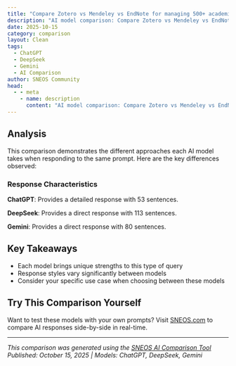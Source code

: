 ```yaml
---
title: "Compare Zotero vs Mendeley vs EndNote for managing 500+ academic references. Which offers best: 1) PDF annotation capabilities, 2) Citation insertion in Word/LaTeX, 3) Collaboration features for team research, 4) Integration with research workflow, 5) Cost-effectiveness for graduate students"
description: "AI model comparison: Compare Zotero vs Mendeley vs EndNote for managing 500+ academic references. Which offers best: 1) P..."
date: 2025-10-15
category: comparison
layout: Clean
tags:
  - ChatGPT
  - DeepSeek
  - Gemini
  - AI Comparison
author: SNEOS Community
head:
  - - meta
    - name: description
      content: "AI model comparison: Compare Zotero vs Mendeley vs EndNote for managing 500+ academic references. Which offers best: 1) PDF annotation capabi..."
---
```


<ChatComparison
  title="Compare Zotero vs Mendeley vs EndNote for managing 500+ academic references. Which offers best: 1) PDF annotation capabilities, 2) Citation insertion in Word/LaTeX, 3) Collaboration features for team research, 4) Integration with research workflow, 5) Cost-effectiveness for graduate students"
  prompt="Compare Zotero vs Mendeley vs EndNote for managing 500+ academic references. Which offers best: 1) PDF annotation capabilities, 2) Citation insertion in Word/LaTeX, 3) Collaboration features for team research, 4) Integration with research workflow, 5) Cost-effectiveness for graduate students"
  :responses='{"ChatGPT": "Certainly! Here\u0027s a detailed comparison of **Zotero**, **Mendeley**, and **EndNote** for managing 500\u002B academic references, focusing on your specific criteria:\n\n---\n\n### 1) PDF Annotation Capabilities\n- **Zotero**:  \n  - Has built-in PDF reader and annotation tools (highlighting, comments).  \n  - Annotations sync with the library and can be extracted as notes.  \n  - Continues to improve but less feature-rich than dedicated PDF tools.\n\n- **Mendeley**:  \n  - Strong PDF annotation features including highlights, sticky notes, and text highlights.  \n  - Allows collaborative PDF annotations for shared collections.  \n  - Annotations are linked to the document metadata.\n\n- **EndNote**:  \n  - Has PDF annotation tools (highlight, underline, comments).  \n  - Less smooth user experience compared to Zotero/Mendeley.  \n  - Annotations saved within PDFs but limited advanced features.\n\n**Winner:** Mendeley edges slightly ahead due to collaborative annotation features and a polished interface.\n\n---\n\n### 2) Citation Insertion in Word/LaTeX\n- **Zotero**:  \n  - Excellent Word integration via plugin; easy citation insertion and bibliography generation with many styles.  \n  - LaTeX support through BibTeX export; integrates well with Overleaf and other LaTeX editors.\n\n- **Mendeley**:  \n  - Word plugin supports citation insertion and bibliography formatting; occasionally buggy but generally reliable.  \n  - Supports BibTeX export for LaTeX workflows.\n\n- **EndNote**:  \n  - Industry standard with very robust Word plugin.  \n  - Offers Citation Styles Manager and smooth citation insertion.  \n  - Also supports BibTeX export, though less popular than Zotero for LaTeX integration.\n\n**Winner:** For Word, EndNote and Zotero are very strong; for LaTeX, Zotero\u2019s open BibTeX export and community integration make it slightly better.\n\n---\n\n### 3) Collaboration Features for Team Research\n- **Zotero**:  \n  - Group libraries with unlimited members (free groups up to 300MB storage without paid plan).  \n  - Enables shared collections, tags, and notes.  \n  - Syncs annotations via shared library (storage limits apply).\n\n- **Mendeley**:  \n  - Strong collaboration tools with shared groups and libraries; collaboration limited to 100 collaborators per group.  \n  - Cloud syncing and shared annotations.  \n  - Offers private groups with file sharing.\n\n- **EndNote**:  \n  - Allows sharing of libraries with up to 100 EndNote users; collaboration possible but more controlled.  \n  - Less dynamic compared to Zotero/Mendeley, with limited cloud collaboration.\n\n**Winner:** Zotero offers generous, open collaboration; Mendeley is also strong but with collaborator limits; EndNote is less flexible.\n\n---\n\n### 4) Integration with Research Workflow\n- **Zotero**:  \n  - Integrates well with browsers for one-click reference capture.  \n  - Supports various citation styles, note-taking, tagging, and syncing across devices.  \n  - Works with Overleaf, Google Docs, and integrates with many academic tools.\n\n- **Mendeley**:  \n  - Has desktop and web version; integrates with browser, but with less seamless capture compared to Zotero.  \n  - Good PDF management aligned with workflow.  \n  - Supports citation styles and note-taking.\n\n- **EndNote**:  \n  - Powerful reference management and formatting focused on writing.  \n  - Less intuitive for online reference capturing.  \n  - Integrates best within Windows/Mac environments and Microsoft Word.\n\n**Winner:** Zotero offers the most seamless, flexible workflow integration, especially for diverse research needs and open platforms.\n\n---\n\n### 5) Cost-effectiveness for Graduate Students\n- **Zotero**:  \n  - Free and open-source.  \n  - 300MB free cloud storage; paid plans for more storage at affordable rates.  \n  - Can use third-party storage (e.g., WebDAV) to avoid costs.\n\n- **Mendeley**:  \n  - Free version offers 2GB storage and limited group sizes.  \n  - Paid plans increase storage and group collaboration limits, which can add up.\n\n- **EndNote**:  \n  - Commercial software with significant upfront cost (usually $100\u002B for students).  \n  - No free tier; updates and upgrades cost extra.  \n  - Some universities have institutional licenses.\n\n**Winner:** Zotero is most cost-effective, followed by Mendeley; EndNote is costly unless institutionally provided.\n\n---\n\n## **Summary Table**\n\n| Feature                      | Zotero                                | Mendeley                           | EndNote                         |\n|------------------------------|-------------------------------------|----------------------------------|--------------------------------|\n| PDF Annotation               | Good (built-in)                     | Excellent, collaborative          | Adequate, less smooth          |\n| Citation in Word/LaTeX       | Excellent (Word \u002B BibTeX export)   | Good (Word plugin, BibTeX export) | Excellent Word integration     |\n| Collaboration               | Strong, unlimited members/groups    | Strong, limited collaborators     | Limited, more controlled       |\n| Research Workflow Integration | Best browser \u002B tools integration    | Good desktop/web \u002B PDF management | Good for MS Office             |\n| Cost-Effectiveness           | Free \u002B affordable storage            | Free tier; paid for storage       | Expensive (one-time purchase)  |\n\n---\n\n## **Recommendation:**\n\nFor managing 500\u002B academic references as a graduate student, **Zotero** is likely the best all-round choice considering cost, workflow integration, collaboration, and decent annotation tools. If PDF annotation and collaborative annotation are top priorities and you want a more polished interface, **Mendeley** is a strong option but may incur storage costs. **EndNote** excels in Word citation management but comes with a higher price and less flexible collaboration, making it less ideal for budget-conscious students.\n\nIf you need any additional details or help setting up any of these tools, feel free to ask!", "DeepSeek": "Of course. This is an excellent question, as the choice between these three reference managers becomes critical when you\u0027re managing a large corpus of 500\u002B references. Here\u2019s a detailed comparison based on your specific criteria.\n\n### Executive Summary\n\nFor a graduate student managing 500\u002B references, **Zotero is most often the best choice** due to its superior cost-effectiveness, seamless workflow integration, and robust community support. **Mendeley** is a strong contender, especially if you prioritize built-in PDF annotation and a more \u0022social\u0022 network. **EndNote** is the industry heavyweight for large, structured projects and certain publishing fields, but its cost and complexity are often overkill for a graduate student.\n\n---\n\n### Head-to-Head Comparison\n\n| Feature | Zotero | Mendeley | EndNote |\n| :--- | :--- | :--- | :--- |\n| **1. PDF Annotation** | **Good (via plugins).** The built-in reader is basic. The official Zotero 7 beta includes much-improved annotation. For full power, the free Zotero plugin **Zotfile** saves PDFs to a tablet-friendly location and syncs annotations. | **Excellent (built-in).** Mendeley\u0027s strongest feature. Its built-in PDF viewer allows highlighting, sticky notes, and free-text annotations seamlessly within the application. | **Good (built-in).** Offers robust annotation tools (highlighting, sticky notes, drawing) directly in its PDF viewer. Very functional and well-integrated. |\n| **2. Citation in Word/LaTeX** | **Excellent.** The Word plugin is seamless and reliable. For LaTeX, the **Better BibTeX** plugin is almost essential and provides fantastic, stable citation keys for managing large bibliographies. | **Excellent.** The Word plugin is also very polished and reliable. For LaTeX, it can automatically export a BibTeX file, but it lacks the advanced key management of Better BibTeX. | **The Industry Standard (Word).** EndNote\u0027s \u0022Cite While You Write\u0022 tool in Word is the most powerful, with thousands of output styles and high customization. For LaTeX, it\u0027s possible but clunky, requiring export to BibTeX format. |\n| **3. Collaboration Features** | **Good.** Allows creating shared libraries with unlimited collaborators. Syncs in real-time. Perfect for a thesis or a small research group. The 300MB/month free sync limit can be a bottleneck for large, annotated PDF libraries. | **Good.** Also allows shared libraries and groups (public/private). Has a more \u0022social\u0022 feel with public groups you can join. The free storage (2GB) is more generous than Zotero\u0027s for basic use. | **Poor.** Collaboration is its weakest point. It relies on sharing an entire library file (.enl) or using EndNote online, which is often slow and can lead to sync conflicts. Not designed for real-time teamwork. |\n| **4. Workflow Integration** | **Best.** The browser connector is unmatched. It can capture metadata and PDFs from library websites, news articles, Amazon books, etc., with a single click. Feels like a natural part of web research. | **Very Good.** Also has a good browser connector (Web Importer) that works well for major academic sites. The overall experience is slightly less fluid than Zotero\u0027s. | **Fair.** The browser integration is less direct. You typically save a citation file (like .ris) from a website and then import it into EndNote. It\u0027s a more manual, multi-step process. |\n| **5. Cost-Effectiveness** | **Best.** Completely free and open-source. You get 300MB of free cloud storage for syncing PDFs and data. Paid storage is very reasonable ($20/year for 2GB). No feature limitations. | **Very Good.** Free with 2GB of personal storage. Paid plans offer more space. The core software is free, but Elsevier\u0027s ownership makes some users wary of future monetization. | **Poor.** It is expensive commercial software. A perpetual license costs ~$250, and annual subscriptions are also pricey. Universities often provide it for free, but you lose access after graduation. |\n\n---\n\n### Detailed Analysis \u0026 Recommendation\n\n#### 1. Zotero: The Efficient Scholar\u0027s Choice (Recommended)\n\n*   **Strengths:** Unbeatable for quickly grabbing references from the web. Its combination with Zotfile (for PDF management/annotation) and Better BibTeX (for LaTeX) makes it incredibly powerful and customizable. Being free and open-source means no vendor lock-in and a strong community.\n*   **Weaknesses:** The default PDF annotation is basic (though improving). The free sync storage (300MB) is the most limiting of the three for a 500\u002B reference library with many PDFs.\n*   **Verdict:** **The top recommendation for most graduate students.** Its cost (free), flawless web integration, and extensibility via plugins make it the most efficient tool for building and managing a large personal library. The collaboration features are more than sufficient for a thesis or small team.\n\n#### 2. Mendeley: The Social \u0026 Integrated PDF Reader\n\n*   **Strengths:** The best **out-of-the-box PDF annotation** experience. The 2GB free storage is a good starting point. Its \u0022suggested articles\u0022 feature and public groups can be useful for discovery. The Word plugin is excellent.\n*   **Weaknesses:** Owned by Elsevier, which raises concerns about long-term data privacy and business practices. The workflow for adding references isn\u0027t as seamless as Zotero\u0027s. It can feel slower with very large libraries.\n*   **Verdict:** An excellent choice if your workflow is heavily centered on **reading and annotating PDFs** and you value the built-in social networking features. It\u0027s a very polished, all-in-one solution.\n\n#### 3. EndNote: The Powerhouse for Publishing\n\n*   **Strengths:** Unrivaled control over **bibliographic styles** (crucial for some niche journals). Handles massive libraries (10,000\u002B references) with ease. The \u0022Cite While You Write\u0022 tool in Word is the most mature and offers advanced features like working with figure and table references.\n*   **Weaknesses:** High cost, steep learning curve, and poor collaboration tools. Its workflow for adding new references is the most cumbersome of the three.\n*   **Verdict:** Only choose EndNote if: 1) Your university provides it for free, **and** 2) You are in a field that requires extreme precision with complex citation styles, **or** 3) You are working on a massive, long-term project (like a dissertation or book) that demands its advanced Word integration.\n\n### Final Recommendation for a Graduate Student\n\n1.  **Start with Zotero.** It is free, powerful, and has the lowest barrier to entry. Its ability to seamlessly populate your library from the web will save you countless hours. For 500\u002B references, you will likely need to pay for extra storage ($20/year for 2GB is a great deal). Install the **Zotfile** and **Better BibTeX** plugins immediately to supercharge its PDF and LaTeX capabilities.\n\n2.  **Consider Mendeley** if you are not tech-savvy and want the absolute best integrated PDF annotation experience without installing plugins. It\u0027s a fantastic \u0022it just works\u0022 option, especially if you are in an Elsevier-heavy field.\n\n3.  **Use EndNote only if it\u0027s provided and required.** If your lab or department standardizes on EndNote and pays for it, it\u0027s a professional-grade tool. For an individual graduate student footing the bill, it\u0027s difficult to justify the cost when free alternatives are so capable.\n\n**Actionable Tip:** You can easily try both Zotero and Mendeley for free. Spend a week with each, adding a few dozen papers to both. The one that feels more natural and saves you the most time is the right choice for you. For 500\u002B references, that efficiency will pay huge dividends over the course of your degree.", "Gemini": "Okay, let\u0027s break down Zotero, Mendeley, and EndNote for managing a library of 500\u002B academic references, focusing on your key criteria.\n\n**Overview:**\n\n*   **Zotero:**  Open-source, free (with storage limits), strong community support, excellent browser integration.\n*   **Mendeley:**  Owned by Elsevier, freemium model (free with limited storage), social networking features, good PDF management.\n*   **EndNote:**  Thomson Reuters product, paid, industry standard (especially in some fields), powerful but can be clunky.\n\n**1. PDF Annotation Capabilities:**\n\n*   **Zotero:** Zotero\u0027s PDF reader is constantly improving.  It offers highlighting, note-taking (including sticky notes), and drawing tools.  Annotations are saved *within* the PDF, making them portable (viewable in other PDF readers). You can also extract annotations into a separate note for focused review. **Excellent** and increasingly user-friendly.\n*   **Mendeley:**  Mendeley offers good PDF annotation tools, including highlighting, sticky notes, and drawing.  Annotations are stored within Mendeley\u0027s database, *not* embedded in the PDF itself (until you export the annotated PDF).  This means if you share the PDF directly, the annotations won\u0027t be visible unless the recipient also uses Mendeley. **Good, but less portable than Zotero until exported.**\n*   **EndNote:** EndNote\u0027s PDF viewing and annotation capabilities are historically its weak point compared to Zotero and Mendeley.  It offers basic highlighting and sticky notes, but it\u0027s not as intuitive or feature-rich. It\u0027s getting better.  Annotations are saved within EndNote\u0027s database.  **Fair, but lags behind Zotero and Mendeley.**\n\n**Winner: Zotero**\n\n**2. Citation Insertion in Word/LaTeX:**\n\n*   **Zotero:**  Excellent integration with Word and LaTeX.  Zotero provides a plugin for Word that allows you to insert citations and bibliographies directly. LaTeX integration is handled well through BibTeX export and plugins for various LaTeX editors.  Citations are easily managed and updated. Styles are easily customizable. **Excellent**\n*   **Mendeley:**  Good integration with Word.  A Word plugin allows for easy citation insertion and bibliography generation. LaTeX integration is decent, but not as seamless as Zotero\u0027s BibTeX export.  Sometimes users report issues with field codes in Word. **Good**\n*   **EndNote:**  Very strong Word integration, arguably the best.  EndNote has been around for a long time and is deeply integrated into Word. It supports a vast number of citation styles. LaTeX integration is possible through BibTeX export, but may require more configuration. **Very Good to Excellent (especially for Word)**\n\n**Winner:  Zotero/EndNote (tie).** EndNote has the edge in Word, but Zotero is better with Latex due to its ease of use and BibTeX export.\n\n**3. Collaboration Features for Team Research:**\n\n*   **Zotero:**  Zotero offers shared libraries that allow you to collaborate with others.  You can create groups and share your library with them. Each group member can add, edit, and annotate references. Storage is limited for free accounts, but can be expanded with paid subscriptions.  **Good, and very good value for money.**\n*   **Mendeley:**  Mendeley has strong collaboration features. You can create private groups and share references, PDFs, and annotations.  The social networking aspect of Mendeley can be beneficial for discovering new research.  Free storage is limited, and larger group libraries require paid subscriptions. **Good**\n*   **EndNote:**  EndNote\u0027s collaboration features are available, but they can be more cumbersome and expensive.  Sharing libraries requires a paid \u0022EndNote Online\u0022 subscription.  EndNote has lagged behind Zotero and Mendeley in this area, but has made improvements. **Fair (and expensive)**\n\n**Winner: Zotero** (for cost and usability)\n\n**4. Integration with Research Workflow:**\n\n*   **Zotero:** Zotero\u0027s browser connectors are a major strength.  They allow you to easily save references and PDFs from websites, databases, and online journals with a single click.  It integrates well with other tools like Obsidian and can be extended through plugins. Excellent for building a library quickly and efficiently.  The open-source nature allows for more customization. **Excellent**\n*   **Mendeley:** Mendeley\u0027s web importer is also good, although some users find it less reliable than Zotero\u0027s. It also integrates with Elsevier products, which can be helpful if you frequently use those resources.  The interface is generally user-friendly. **Good**\n*   **EndNote:** EndNote\u0027s online search capabilities can be useful, but the process of importing and managing references can be more manual.  EndNote is often deeply ingrained in established research workflows in some fields, which can be an advantage. **Good (but can be less streamlined for initial import)**\n\n**Winner: Zotero** (for ease of use and browser integration)\n\n**5. Cost-Effectiveness for Graduate Students:**\n\n*   **Zotero:**  Zotero is the most cost-effective option.  It\u0027s free to use with limited storage (300 MB).  You can purchase additional storage at reasonable prices.  For most graduate students, Zotero offers the best value. **Excellent**\n*   **Mendeley:**  Mendeley is free to use with limited storage (2 GB).  Additional storage requires a paid subscription.  While the free tier might be sufficient for some, managing 500\u002B references with PDFs might quickly exceed the limit. **Good (initially, but likely to require paid storage)**\n*   **EndNote:**  EndNote is the most expensive option.  It requires a one-time purchase or a subscription.  The cost can be a significant barrier for graduate students. Institutional licenses may be available, so check with your university. **Poor (unless a license is provided by your institution)**\n\n**Winner: Zotero**\n\n**Summary Table:**\n\n| Feature                  | Zotero     | Mendeley     | EndNote      |\n| ------------------------ | ---------- | ------------ | ------------ |\n| PDF Annotation          | Excellent  | Good         | Fair         |\n| Word/LaTeX Integration | Excellent   | Good         | Very Good to Excellent |\n| Collaboration           | Good       | Good         | Fair         |\n| Workflow Integration     | Excellent  | Good         | Good         |\n| Cost-Effectiveness      | Excellent  | Good         | Poor         |\n\n**Final Recommendation for Managing 500\u002B References:**\n\nFor a graduate student managing 500\u002B academic references, **Zotero is the best overall choice**. It offers a powerful, free (or very low-cost) solution with excellent PDF annotation, citation management, collaboration features, and workflow integration.\n\n*   **Choose Zotero If:** You want the best value for money, a user-friendly interface, excellent browser integration, robust PDF annotation, and strong LaTeX support.  You are happy with the upgrade costs for increased storage when needed.\n*   **Choose Mendeley If:** You value the social networking aspects of Mendeley for discovering research, and you\u0027re comfortable with the Elsevier ecosystem. Consider your storage needs as you approach 500\u002B references with PDFs.\n*   **Choose EndNote If:** Your institution provides a license, you need the deep Word integration, or it\u0027s the established standard in your field and collaboration is within that field. Be prepared for a steeper learning curve and potentially higher costs.\n\nBefore making a decision, I highly recommend trying the free versions of Zotero and Mendeley to see which best fits your workflow and preferences.\n"}' published-date="{DateTime.UtcNow:HH:mm}"
/>

## Analysis

This comparison demonstrates the different approaches each AI model takes when responding to the same prompt. Here are the key differences observed:

### Response Characteristics

**ChatGPT**: Provides a detailed response with 53 sentences. 

**DeepSeek**: Provides a direct response with 113 sentences. 

**Gemini**: Provides a direct response with 80 sentences. 

## Key Takeaways

- Each model brings unique strengths to this type of query
- Response styles vary significantly between models
- Consider your specific use case when choosing between these models

## Try This Comparison Yourself

Want to test these models with your own prompts? Visit [SNEOS.com](https://sneos.com) to compare AI responses side-by-side in real-time.

---

*This comparison was generated using the [SNEOS AI Comparison Tool](https://sneos.com)*
*Published: October 15, 2025 | Models: ChatGPT, DeepSeek, Gemini*
